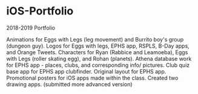 # iOS-Portfolio

2018-2019 Portfolio

Animations for Eggs with Legs (leg movement) and Burrito boy's group (dungeon guy).
Logos for Eggs with legs, EPHS app, RSPLS, B-Day apps, and Orange Tweets.
Characters for Ryan (Rabbice and Leamoeba), Eggs with Legs (roller skating egg), and Rohan (planets).
Athena database work for EPHS app - places, clubs, and corresponding info/ pictures.
Club quiz base app for EPHS app clubfinder.
Original layout for EPHS app.
Promotional posters for iOS apps made within the class.
Created two drawing apps. (submitted more advanced version)
